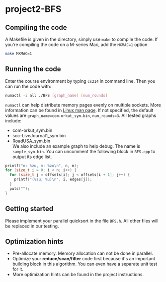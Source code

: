 # project2-BFS  

## Compiling the code  
A Makefile is given in the directory, simply use ``make`` to compile the code. If you're compiling the code on a M-series Mac, add the ``MXMAC=1`` option:  
```bash
make MXMAC=1  
```
## Running the code  
Enter the course environment by typing ``cs214`` in command line. Then you can run the code with:  
```bash
numactl -i all ./BFS [graph_name] [num_rounds]  
```
``numactl`` can help distribute memory pages evenly on multiple sockets. More information can be found in [Linux man page](https://linux.die.net/man/8/numactl). If not specified, the default values are ``graph_name=com-orkut_sym.bin``, ``num_rounds=3``. All tested graphs include:  
+ com-orkut_sym.bin  
+ soc-LiveJournal1_sym.bin  
+ RoadUSA_sym.bin  
We also include an example graph to help debug. The name is ``sample_sym.bin``. You can uncomment the following block in ``BFS.cpp`` to output its edge list.  
```C++
printf("n: %zu, m: %zu\n", n, m);
for (size_t i = 0; i < n; i++) {
  for (size_t j = offsets[i]; j < offsets[i + 1]; j++) {
    printf("(%zu, %u)\n", i, edges[j]);
  }
  puts("");
}
```


## Getting started  
Please implement your parallel quicksort in the file ``BFS.h``. All other files will be replaced in our testing.  

## Optimization hints  
+ Pre-allocate memory. Memory allocation can not be done in parallel.  
+ Optimize your **reduce/scan/filter** code first because it's an important building block in this algorithm. You can even have a separate unit test for it.  
+ More optimization hints can be found in the project instructions.

